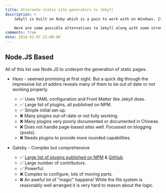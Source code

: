 ```yaml
---
title: Alternate static site generators to Jekyll
description: >
    Jekyll is built on Ruby which is a pain to work with on Windows. It also doesn't match my chosen development language of JavaScript.

    Here are some possible alternatives to Jekyll along with some strengths and weaknesses.
comments: true
date: 2018-01-07 22:00:00
---
```


## Node.JS Based

All of this list use Node.JS to underpin the generation of static pages.

* Hexo - seemed promising at first sight. But a quick dig through the impressive list of addins reveals many of them to be out of date or not working properly.

  - &#x2705; Uses YAML configuration and Front Matter like Jekyll does.
  - &#x2705; Large list of plugins, all published on NPM.
  - &#x2705; Simple initial set-up.
  - &#10060; Many plugins out-of-date or not fully working.
  - &#10060; Many plugins very poorly documented or documented in Chinese.
  - &#10060; Does not handle page-based sites well. Focussed on blogging (posts).
  - &#10060; Needs plugins to provide more rounded capabilities.

* Gatsby - Complex but comprehensive

  - &#x2705; [Large list of plugins published on NPM](https://www.npmjs.com/browse/keyword/gatsby) & [GitHub](https://github.com/topics/gatsby).
  - &#x2705; Large number of contributors.
  - &#x2705; Powerful.
  - &#10060; Complex to configure, lots of moving parts.
  - &#10060; An aweful lot of "magic" happens! While the file system is reasonably well arranged it is very hard to reason about the logic.
